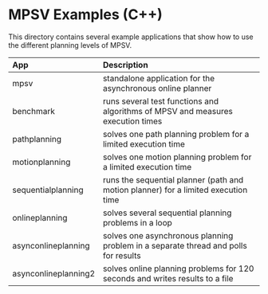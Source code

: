 # MPSV Examples (C++)
This directory contains several example applications that show how to use the different planning levels of MPSV.


| App                  | Description                                                                                                    |
| :------------------- | :------------------------------------------------------------------------------------------------------------- |
| mpsv                 | standalone application for the asynchronous online planner                                                     |
| benchmark            | runs several test functions and algorithms of MPSV and measures execution times                                |
| pathplanning         | solves one path planning problem for a limited execution time                                                  |
| motionplanning       | solves one motion planning problem for a limited execution time                                                |
| sequentialplanning   | runs the sequential planner (path and motion planner) for a limited execution time                             |
| onlineplanning       | solves several sequential planning problems in a loop                                                          |
| asynconlineplanning  | solves one asynchronous planning problem in a separate thread and polls for results                            |
| asynconlineplanning2 | solves online planning problems for 120 seconds and writes results to a file                                   |

